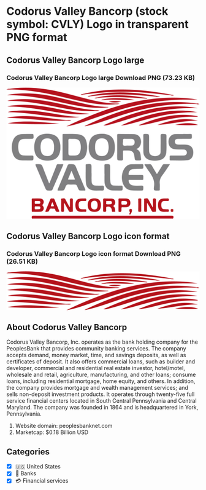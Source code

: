 # Codorus Valley Bancorp (stock symbol: CVLY) Logo in transparent PNG format

## Codorus Valley Bancorp Logo large

### Codorus Valley Bancorp Logo large Download PNG (73.23 KB)

![Codorus Valley Bancorp Logo large Download PNG (73.23 KB)](/img/orig/CVLY_BIG-7485ce30.png)

## Codorus Valley Bancorp Logo icon format

### Codorus Valley Bancorp Logo icon format Download PNG (26.51 KB)

![Codorus Valley Bancorp Logo icon format Download PNG (26.51 KB)](/img/orig/CVLY-7ea112bf.png)

## About Codorus Valley Bancorp

Codorus Valley Bancorp, Inc. operates as the bank holding company for the PeoplesBank that provides community banking services. The company accepts demand, money market, time, and savings deposits, as well as certificates of deposit. It also offers commercial loans, such as builder and developer, commercial and residential real estate investor, hotel/motel, wholesale and retail, agriculture, manufacturing, and other loans; consume loans, including residential mortgage, home equity, and others. In addition, the company provides mortgage and wealth management services; and sells non-deposit investment products. It operates through twenty-five full service financial centers located in South Central Pennsylvania and Central Maryland. The company was founded in 1864 and is headquartered in York, Pennsylvania.

1. Website domain: peoplesbanknet.com
2. Marketcap: $0.18 Billion USD


## Categories
- [x] 🇺🇸 United States
- [x] 🏦 Banks
- [x] 💳 Financial services
